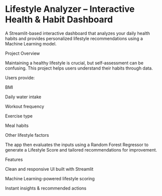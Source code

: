# Lifestyle Analyzer – Interactive Health & Habit Dashboard

A Streamlit-based interactive dashboard that analyzes your daily health habits and provides personalized lifestyle recommendations using a Machine Learning model.

Project Overview

Maintaining a healthy lifestyle is crucial, but self-assessment can be confusing. This project helps users understand their habits through data.

Users provide:

BMI

Daily water intake

Workout frequency

Exercise type

 Meal habits

Other lifestyle factors

The app then evaluates the inputs using a Random Forest Regressor to generate a Lifestyle Score and tailored recommendations for improvement.

Features

Clean and responsive UI built with Streamlit

Machine Learning-powered lifestyle scoring

Instant insights & recommended actions

